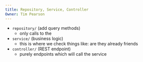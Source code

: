 ```yaml
---
title: Repository, Service, Controller
Owner: Tim Pearson
---
```

- `repository/` (add query methods)
    - only calls to the
- `service/` (business logic)
    - this is where we check things like: are they already friends
- `controller/` (REST endpoint)
    - purely endpoints which will call the service